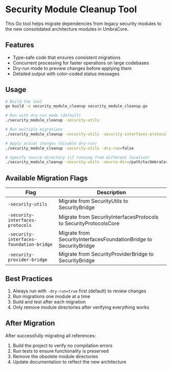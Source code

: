 # Security Module Cleanup Tool

This Go tool helps migrate dependencies from legacy security modules to the new consolidated architecture modules in UmbraCore.

## Features

- Type-safe code that ensures consistent migrations
- Concurrent processing for faster operations on large codebases
- Dry-run mode to preview changes before applying them
- Detailed output with color-coded status messages

## Usage

```bash
# Build the tool
go build -o security_module_cleanup security_module_cleanup.go

# Run with dry-run mode (default)
./security_module_cleanup -security-utils

# Run multiple migrations
./security_module_cleanup -security-utils -security-interfaces-protocols

# Apply actual changes (disable dry-run)
./security_module_cleanup -security-utils -dry-run=false

# Specify source directory (if running from different location)
./security_module_cleanup -security-utils -source-dir=/path/to/UmbraCore/Sources
```

## Available Migration Flags

| Flag | Description |
|------|-------------|
| `-security-utils` | Migrate from SecurityUtils to SecurityBridge |
| `-security-interfaces-protocols` | Migrate from SecurityInterfacesProtocols to SecurityProtocolsCore |
| `-security-interfaces-foundation-bridge` | Migrate from SecurityInterfacesFoundationBridge to SecurityBridge |
| `-security-provider-bridge` | Migrate from SecurityProviderBridge to SecurityBridge |

## Best Practices

1. Always run with `-dry-run=true` first (default) to review changes
2. Run migrations one module at a time
3. Build and test after each migration
4. Only remove module directories after verifying everything works

## After Migration

After successfully migrating all references:

1. Build the project to verify no compilation errors
2. Run tests to ensure functionality is preserved
3. Remove the obsolete module directories
4. Update documentation to reflect the new architecture
